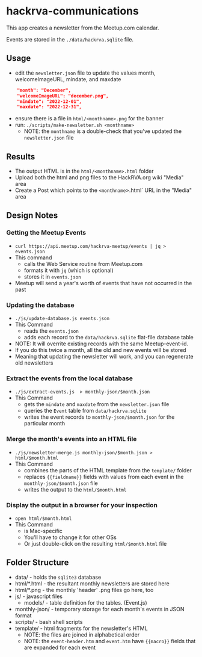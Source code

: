 # hackrva-communications

This app creates a newsletter from the Meetup.com calendar.

Events are stored in the `./data/hackrva.sqlite` file.

## Usage

* edit the `newsletter.json` file to update the values month, welcomeImageURL, mindate, and maxdate
```json 
    "month": "December",
    "welcomeImageURL": "december.png",
    "mindate": "2022-12-01",
    "maxdate": "2022-12-31",
```
* ensure there is a file in `html/<monthname>.png` for the banner
* run: `./scripts/make-newsletter.sh <monthname>`
  * NOTE: the `monthname` is a double-check that you've updated the `newsletter.json` file

## Results

* The output HTML is in the `html/<monthname>.html` folder
* Upload both the html and png files to the HackRVA.org wiki "Media" area
* Create a Post which points to the `<monthname`>.html` URL in the "Media" area

## Design Notes

### Getting the Meetup Events
* `curl https://api.meetup.com/hackrva-meetup/events | jq > events.json`
* This command 
  * calls the Web Service routine from Meetup.com
  * formats it with `jq` (which is optional)
  * stores it in `events.json`
* Meetup will send a year's worth of events that have not occurred in the past

### Updating the database
* `./js/update-database.js events.json`
* This Command
  * reads the `events.json`
  * adds each record to the `data/hackrva.sqlite` flat-file database table
* NOTE: It will overrite existing records with the same Meetup-event-id.
* If you do this twice a month, all the old and new events will be stored
* Meaning that updating the newsletter will work, and you can regenerate old newsletters

### Extract the events from the local database
* `./js/extract-events.js  > monthly-json/$month.json`
* This Command
  * gets the `mindate` and `maxdate` from the `newsletter.json` file
  * queries the `Event` table from `data/hackrva.sqlite`
  * writes the event records to `monthly-json/$month.json` for the particular month

### Merge the month's events into an HTML file
* `./js/newsletter-merge.js monthly-json/$month.json > html/$month.html`
* This Command
  * combines the parts of the HTML template from the `template/` folder
  * replaces `{{fieldname}}` fields with values from each event in the `monthly-json/$month.json` file
  * writes the output to the `html/$month.html`

### Display the output in a browser for your inspection
* `open html/$month.html`
* This Command
  * is Mac-specific
  * You'll have to change it for other OSs
  * Or just double-click on the resulting `html/$month.html` file

## Folder Structure
* data/ - holds the `sqlite3` database
* html/*.html - the resultant monthly newsletters are stored here
* html/*.png - the monthly 'header' .png files go here, too
* js/ - javascript files
  * models/ - table definition for the tables. (Event.js)
* monthly-json/ - temporary storage for each month's events in JSON format
* scripts/ - bash shell scripts
* template/ - html fragments for the newsletter's HTML
  * NOTE: the files are joined in alphabetical order
  * NOTE: the `event-header.htm` and `event.htm` have `{{macro}}` fields that are expanded for each event



